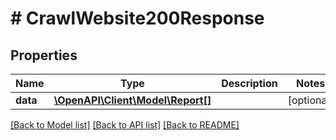 # # CrawlWebsite200Response

## Properties

Name | Type | Description | Notes
------------ | ------------- | ------------- | -------------
**data** | [**\OpenAPI\Client\Model\Report[]**](Report.md) |  | [optional]

[[Back to Model list]](../../README.md#models) [[Back to API list]](../../README.md#endpoints) [[Back to README]](../../README.md)
